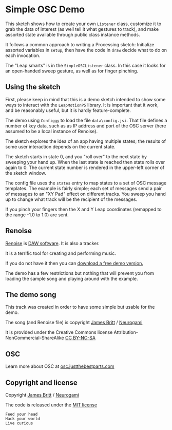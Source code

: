 # Simple OSC Demo

This sketch shows how to create your own `Listener` class, customize it to grab the data of interest (as well tell it what gestures to track), and make assorted state available through public class instance methods.

It follows a common approach to writing a Processing sketch: Initialize assorted variables in `setup`, then have the code in `draw` decide what to do on each invocation.

The "Leap smarts" is in the `SimpleOSCListener` class.  In this case it looks for an open-handed sweep gesture, as well as for finger pinching.

## Using the sketch

First, please keep in mind that this is a demo sketch intended to show some ways to interact with the `LeapMotionP5` library.  It is important that it work, and be reasonably useful, but it is hardly feature-complete.


The demo using `Configgy` to load the file `data\config.jsi`.   That file defines a number of key data, such as as IP address and port of the OSC server (here assumed to be a local instance of Renoise).

The sketch explores the idea of an app having multiple states; the results of some user interaction depends on the current state.

The sketch starts in state 0, and you "roll over" to the next state by sweeping your hand up.  When the last state is reached then state rolls over again to 0.   The current state number is rendered in the upper-left corner of the sketch window.

The config file uses the `states` entry to map states to a set of OSC message templates.  The example is fairly simple; each set of messages send a pair of messages to an "XY Pad" effect on different tracks.  You sweep you hand up to change what track will be the recipient of the messages.

If you pinch your fingers then the X and Y Leap coordinates (remapped to the range -1.0 to 1.0) are sent.


##  Renoise

[Renoise](http://www.renoise.com/) is [DAW software](https://en.wikipedia.org/wiki/Digital_audio_workstation). It is also a tracker.

It is a terrific tool for creating and performing music.  

If you do not have it then you can [download a free demo version.](http://www.renoise.com/download)

The demo has a few restrictions but nothing that will prevent you from loading the sample song and playing around with the example.



## The demo song 


This track was created in order to have some simple but usable for the demo.  

The song (and Renoise file) is copyright [James Britt](jamesbritt.com) / [Neurogami](https://neurogami.com)

It is provided under the Creative Commons license  Attribution-NonCommercial-ShareAlike  [CC BY-NC-SA](https://creativecommons.org/licenses/by-nc-sa/4.0/)


## OSC 

Learn more about OSC at [osc.justthebestparts.com](http://osc.justthebestparts.com)




## Copyright and license 

Copyright [James Britt](jamesbritt.com) / [Neurogami](https://neurogami.com)

The code is released under the [MIT license](http://opensource.org/licenses/MIT)


    Feed your head
    Hack your world
    Live curious

